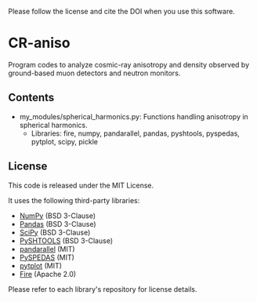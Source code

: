 Please follow the license and cite the DOI when you use this software.

# CR-aniso
Program codes to analyze cosmic-ray anisotropy and density observed by ground-based muon detectors and neutron monitors.

## Contents
- my_modules/spherical_harmonics.py: Functions handling anisotropy in spherical harmonics.
  - Libraries: fire, numpy, pandarallel, pandas, pyshtools, pyspedas, pytplot, scipy, pickle

## License

This code is released under the MIT License.

It uses the following third-party libraries:

- [NumPy](https://numpy.org/) (BSD 3-Clause)
- [Pandas](https://pandas.pydata.org/) (BSD 3-Clause)
- [SciPy](https://scipy.org/) (BSD 3-Clause)
- [PySHTOOLS](https://shtools.oca.eu/) (BSD 3-Clause)
- [pandarallel](https://github.com/nalepae/pandarallel) (MIT)
- [PySPEDAS](https://github.com/spedas/pyspedas) (MIT)
- [pytplot](https://github.com/MAVENSDC/pytplot) (MIT)
- [Fire](https://github.com/google/python-fire) (Apache 2.0)

Please refer to each library's repository for license details.
